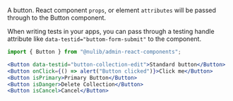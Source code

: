 A button. React component `props`, or element `attributes` will be passed through to the Button component.

When writing tests in your apps, you can pass through a testing handle attribute like `data-testid="buttom-form-submit"` to the component.

```js static
import { Button } from "@nulib/admin-react-components";
```

```jsx padded
<Button data-testid="button-collection-edit">Standard button</Button>
<Button onClick={() => alert("Button clicked")}>Click me</Button>
<Button isPrimary>Primary Button</Button>
<Button isDanger>Delete Collection</Button>
<Button isCancel>Cancel</Button>
```
